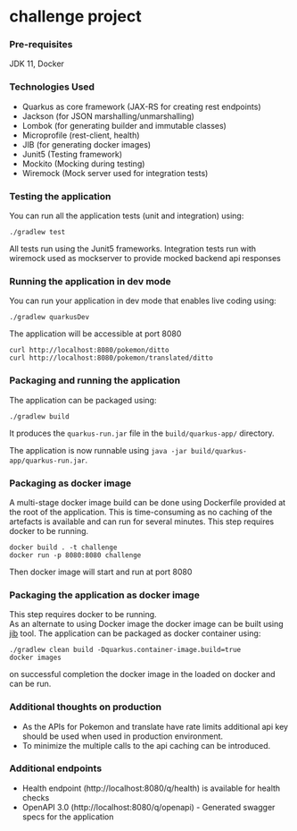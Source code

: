 # challenge project

### Pre-requisites
JDK 11, Docker

### Technologies Used
- Quarkus as core framework (JAX-RS for creating rest endpoints)
- Jackson (for JSON marshalling/unmarshalling)
- Lombok (for generating builder and immutable classes)
- Microprofile (rest-client, health)
- JIB (for generating docker images)
- Junit5 (Testing framework)
- Mockito (Mocking during testing)
- Wiremock (Mock server used for integration tests)

### Testing the application
You can run all the application tests (unit and integration) using:
```shell script
./gradlew test
```
All tests run using the Junit5 frameworks.
Integration tests run with wiremock used as mockserver to provide mocked backend api responses 

### Running the application in dev mode
You can run your application in dev mode that enables live coding using:
```shell script
./gradlew quarkusDev
```
The application will be accessible at port 8080
```shell
curl http://localhost:8080/pokemon/ditto
curl http://localhost:8080/pokemon/translated/ditto
```

### Packaging and running the application
The application can be packaged using:
```shell script
./gradlew build
```
It produces the `quarkus-run.jar` file in the `build/quarkus-app/` directory.

The application is now runnable using `java -jar build/quarkus-app/quarkus-run.jar`.

### Packaging as docker image
A multi-stage docker image build can be done using Dockerfile provided at the root of the application. 
This is time-consuming as no caching of the artefacts is available and can run for several minutes.
This step requires docker to be running.

```shell script
docker build . -t challenge
docker run -p 8080:8080 challenge
```
Then docker image will start and run at port 8080


### Packaging the application as docker image
This step requires docker to be running.  
As an alternate to using Docker image the docker image can be built using [jib](https://github.com/GoogleContainerTools/jib) tool.
The application can be packaged as docker container using:

```shell script
./gradlew clean build -Dquarkus.container-image.build=true
docker images
```
on successful completion the docker image in the loaded on docker and can be run.

### Additional thoughts on production
- As the APIs for Pokemon and translate have rate limits additional api key should be used when used in production environment.
- To minimize the multiple calls to the api caching can be introduced.

### Additional endpoints
- Health endpoint (http://localhost:8080/q/health) is available for health checks
- OpenAPI 3.0 (http://localhost:8080/q/openapi) - Generated swagger specs for the application
